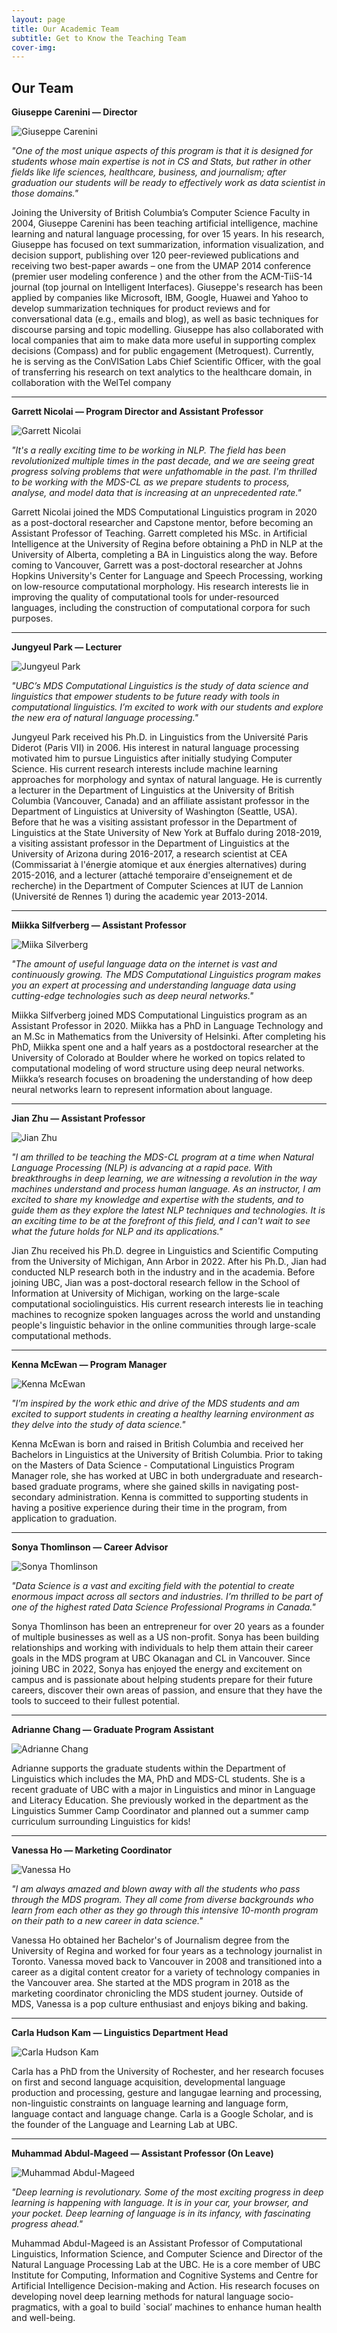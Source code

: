 ```yaml
---
layout: page
title: Our Academic Team
subtitle: Get to Know the Teaching Team
cover-img: 
---
```


## **Our Team**

**Giuseppe Carenini — Director**

![Giuseppe Carenini](https://ubc-mdscl.github.io/assets/img/giuseppe-carenini-mdscl.jpg)

*"One of the most unique aspects of this program is that it is designed for students whose main expertise is not in CS and Stats, but rather in other fields like life sciences, healthcare, business, and journalism; after graduation our students will be ready to effectively work as data scientist in those domains."*

Joining the University of British Columbia’s Computer Science Faculty in 2004, Giuseppe Carenini has been teaching artificial intelligence, machine learning and natural language processing, for over 15 years. In his research, Giuseppe has focused on text summarization, information visualization, and decision support, publishing over 120 peer-reviewed publications and receiving two best-paper awards – one from the UMAP 2014 conference (premier user modeling conference ) and the other from the ACM-TiiS-14 journal (top journal on Intelligent Interfaces). Giuseppe's research has been applied by companies like Microsoft, IBM, Google, Huawei and Yahoo to develop summarization techniques for product reviews and for conversational data (e.g., emails and blog), as well as basic techniques for discourse parsing and topic modelling. Giuseppe has also collaborated with local companies that aim to make data more useful in supporting complex decisions (Compass) and for public engagement (Metroquest). Currently, he is serving as the ConVISation Labs Chief Scientific Officer, with the goal of  transferring his research on text analytics to the healthcare domain, in collaboration with the WelTel company

---

**Garrett Nicolai — Program Director and Assistant Professor**

![Garrett Nicolai](https://ubc-mdscl.github.io/assets/img/garrett-nicolai-mdscl.jpg)

*"It's a really exciting time to be working in NLP.  The field has been revolutionized multiple times in the past decade, and we are seeing great progress solving problems that were unfathomable in the past.  I'm thrilled to be working with the MDS-CL as we prepare students to process, analyse, and model data that is increasing at an unprecedented rate."*

Garrett Nicolai joined the MDS Computational Linguistics program in 2020 as a post-doctoral researcher and Capstone mentor, before becoming an Assistant Professor of Teaching. Garrett completed his MSc. in Artificial Intelligence at the University of Regina before obtaining a PhD in NLP at the University of Alberta, completing a BA in Linguistics along the way. Before coming to Vancouver, Garrett was a post-doctoral researcher at Johns Hopkins University's Center for Language and Speech Processing, working on low-resource computational morphology. His research interests lie in improving the quality of computational tools for under-resourced languages, including the construction of computational corpora for such purposes. 

---

**Jungyeul Park — Lecturer**

![Jungyeul Park](https://ubc-mdscl.github.io/assets/img/jungyeul-park-mdscl.jpg)

*"UBC’s MDS Computational Linguistics is the study of data science and linguistics that empower students to be future ready with tools in computational linguistics. I’m excited to work with our students and explore the new era of natural language processing."*

Jungyeul Park received his Ph.D. in Linguistics from the Université Paris Diderot (Paris VII) in 2006. His interest in natural language processing motivated him to pursue Linguistics after initially studying Computer Science. His current research interests include machine learning approaches for morphology and syntax of natural language. He is currently a lecturer in the Department of Linguistics at the University of British Columbia (Vancouver, Canada) and an affiliate assistant professor in the Department of Linguistics at University of Washington (Seattle, USA). Before that he was a visiting assistant professor in the Department of Linguistics at the State University of New York at Buffalo during 2018-2019, a visiting assistant professor in the Department of Linguistics at the University of Arizona during 2016-2017, a research scientist at CEA (Commissariat à l'énergie atomique et aux énergies alternatives) during 2015-2016, and a lecturer (attaché temporaire d'enseignement et de recherche) in the Department of Computer Sciences at IUT de Lannion (Université de Rennes 1) during the academic year 2013-2014.

---

**Miikka Silfverberg — Assistant Professor**

![Miika Silverberg](https://ubc-mdscl.github.io/assets/img/miikka-silfverberg-mdscl.png)

*"The amount of useful language data on the internet is vast and continuously growing. The MDS Computational Linguistics program makes you an expert at processing and understanding language data using cutting-edge technologies such as deep neural networks."*

Miikka Silfverberg joined MDS Computational Linguistics program as an Assistant Professor in 2020. Miikka has a PhD in Language Technology and an M.Sc in Mathematics from the University of Helsinki. After completing his PhD, Miikka spent one and a half years as a postdoctoral researcher at the University of Colorado at Boulder where he worked on topics related to computational modeling of word structure using deep neural networks. Miikka’s research focuses on broadening the understanding of how deep neural networks learn to represent information about language.

---

**Jian Zhu — Assistant Professor**

![Jian Zhu](https://ubc-mdscl.github.io/assets/img/jian-zhu-mdscl.jpg)

*"I am thrilled to be teaching the MDS-CL program at a time when Natural Language Processing (NLP) is advancing at a rapid pace. With breakthroughs in deep learning, we are witnessing a revolution in the way machines understand and process human language. As an instructor, I am excited to share my knowledge and expertise with the students, and to guide them as they explore the latest NLP techniques and technologies. It is an exciting time to be at the forefront of this field, and I can't wait to see what the future holds for NLP and its applications."*

Jian Zhu received his Ph.D. degree in Linguistics and Scientific Computing from the University of Michigan, Ann Arbor in 2022. After his Ph.D., Jian had conducted NLP research both in the industry and in the academia. Before joining UBC, Jian was a post-doctoral research fellow in the School of Information at University of Michigan, working on the large-scale computational sociolinguistics. His current research interests lie in teaching machines to recognize spoken languages across the world and unstanding people's linguistic behavior in the online communities through large-scale computational methods. 

---

**Kenna McEwan — Program Manager**

![Kenna McEwan](https://ubc-mdscl.github.io/assets/img/kenna-mcewan-mdscl.png)

*"I’m inspired by the work ethic and drive of the MDS students and am excited to support students in creating a healthy learning environment as they delve into the study of data science."*

Kenna McEwan is born and raised in British Columbia and received her Bachelors in Linguistics at the University of British Columbia. Prior to taking on the Masters of Data Science - Computational Linguistics Program Manager role, she has worked at UBC in both undergraduate and research-based graduate programs, where she gained skills in navigating post-secondary administration. Kenna is committed to supporting students in having a positive experience during their time in the program, from application to graduation. 

---

**Sonya Thomlinson — Career Advisor**

![Sonya Thomlinson](https://ubc-mdscl.github.io/assets/img/sonya-thomlinson-mdscl.png)

*"Data Science is a vast and exciting field with the potential to create enormous  impact across all sectors and industries.  I’m thrilled to be part of one of the highest rated Data Science Professional Programs in Canada."*

Sonya Thomlinson has been an entrepreneur for over 20 years as a founder of multiple businesses as well as a US non-profit. Sonya has been building relationships and working with individuals to help them attain their career goals in the MDS program at UBC Okanagan and CL in Vancouver. Since joining UBC in 2022, Sonya has enjoyed the energy and excitement on campus and is passionate about helping students prepare for their future careers, discover their own areas of passion, and ensure that they have the tools to succeed to their fullest potential. 

---

**Adrianne Chang — Graduate Program Assistant**

![Adrianne Chang](https://ubc-mdscl.github.io/assets/img/adrianne-chang-mdscl.png)

Adrianne supports the graduate students within the Department of Linguistics which includes the MA, PhD and MDS-CL students. She is a recent graduate of UBC with a major in Linguistics and minor in Language and Literacy Education. She previously worked in the department as the Linguistics Summer Camp Coordinator and planned out a summer camp curriculum surrounding Linguistics for kids!

---

**Vanessa Ho — Marketing Coordinator**

![Vanessa Ho](https://ubc-mdscl.github.io/assets/img/vanessa-ho-mdscl.jpg)

*"I am always amazed and blown away with all the students who pass through the MDS program. They all come from diverse backgrounds who learn from each other as they go through this intensive 10-month program on their path to a new career in data science."*

Vanessa Ho obtained her Bachelor's of Journalism degree from the University of Regina and worked for four years as a technology journalist in Toronto. Vanessa moved back to Vancouver in 2008 and transitioned into a career as a digital content creator for a variety of technology companies in the Vancouver area. She started at the MDS program in 2018 as the marketing coordinator chronicling the MDS student journey. Outside of MDS, Vanessa is a pop culture enthusiast and enjoys biking and baking.

---

**Carla Hudson Kam — Linguistics Department Head**

![Carla Hudson Kam](https://ubc-mdscl.github.io/assets/img/carla-hudson-kam-mdscl.png)

Carla has a PhD from the University of Rochester, and her research focuses on first and second language acquisition, developmental language production and processing, gesture and langugae learning and processing, non-linguistic constraints on language learning and language form, language contact and language change. Carla is a Google Scholar, and is the founder of the Language and Learning Lab at UBC.

---

**Muhammad Abdul-Mageed — Assistant Professor (On Leave)**

![Muhammad Abdul-Mageed](https://ubc-mdscl.github.io/assets/img/muhammad-abdul-mageed-mdscl.jpg)

*"Deep learning is revolutionary. Some of the most exciting progress in deep learning is happening with language. It is in your car, your browser, and your pocket. Deep learning of language is in its infancy, with fascinating progress ahead."*

Muhammad Abdul-Mageed is an Assistant Professor of Computational Linguistics, Information Science, and Computer Science and Director of the Natural Language Processing Lab at the UBC. He is a core member of UBC Institute for Computing, Information and Cognitive Systems and Centre for Artificial Intelligence Decision-making and Action. His research focuses on developing novel deep learning methods for natural language socio-pragmatics, with a goal to build `social’ machines to enhance human health and well-being.
